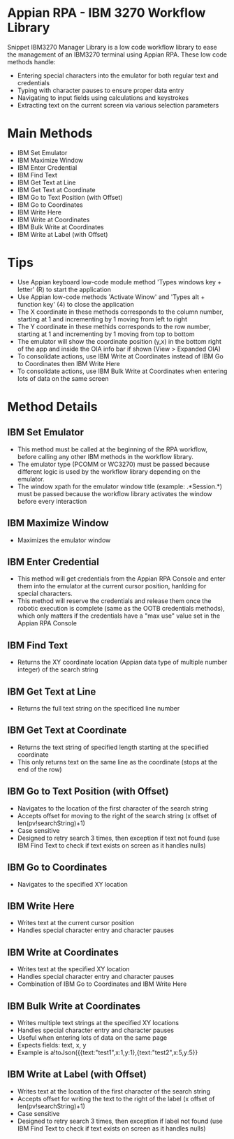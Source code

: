 # Appian RPA - IBM 3270 Workflow Library

Snippet IBM3270 Manager Library is a low code workflow library to ease the management of an IBM3270 terminal using Appian RPA. These low code methods handle:
  - Entering special characters into the emulator for both regular text and credentials
  - Typing with character pauses to ensure proper data entry
  - Navigating to input fields using calculations and keystrokes
  - Extracting text on the current screen via various selection parameters

# Main Methods

  - IBM Set Emulator
  - IBM Maximize Window
  - IBM Enter Credential 
  - IBM Find Text
  - IBM Get Text at Line
  - IBM Get Text at Coordinate
  - IBM Go to Text Position (with Offset)
  - IBM Go to Coordinates
  - IBM Write Here
  - IBM Write at Coordinates
  - IBM Bulk Write at Coordinates
  - IBM Write at Label (with Offset)

# Tips

  - Use Appian keyboard low-code module method 'Types windows key + letter' (R) to start the application
  - Use Appian low-code methods 'Activate Winow' and 'Types alt + function key' (4) to close the application
  - The X coordinate in these methods corresponds to the column number, starting at 1 and incrementing by 1 moving from left to right
  - The Y coordinate in these methids corresponds to the row number, starting at 1 and incrementing by 1 moving from top to bottom
  - The emulator will show the coordinate position (y,x) in the bottom right of the app and inside the OIA info bar if shown (View > Expanded OIA)
  - To consolidate actions, use IBM Write at Coordinates instead of IBM Go to Coordinates then IBM Write Here
  - To consolidate actions, use IBM Bulk Write at Coordinates when entering lots of data on the same screen

# Method Details

## IBM Set Emulator
  - This method must be called at the beginning of the RPA workflow, before calling any other IBM methods in the workflow library.
  - The emulator type (PCOMM or WC3270) must be passed because different logic is used by the workflow library depending on the emulator.
  - The window xpath for the emulator window title (example: .\*Session.\*) must be passed because the workflow library activates the window before every interaction

## IBM Maximize Window
  - Maximizes the emulator window
  
## IBM Enter Credential
  - This method will get credentials from the Appian RPA Console and enter them into the emulator at the current cursor position, hanlding for special characters.
  - This method will reserve the credentials and release them once the robotic execution is complete (same as the OOTB credentials methods), which only matters if the credentials have a "max use" value set in the Appian RPA Console

## IBM Find Text
  - Returns the XY coordinate location (Appian data type of multiple number integer) of the search string

## IBM Get Text at Line
  - Returns the full text string on the specificed line number

## IBM Get Text at Coordinate
  - Returns the text string of specified length starting at the speciified coordinate
  - This only returns text on the same line as the coordinate (stops at the end of the row)

## IBM Go to Text Position (with Offset)
  - Navigates to the location of the first character of the search string
  - Accepts offset for moving to the right of the search string (x offset of len(pv!searchString)+1)
  - Case sensitive
  - Designed to retry search 3 times, then exception if text not found (use IBM Find Text to check if text exists on screen as it handles nulls)

## IBM Go to Coordinates
  - Navigates to the specified XY location

## IBM Write Here
  - Writes text at the current cursor position
  - Handles special character entry and character pauses

## IBM Write at Coordinates
  - Writes text at the specified XY location
  - Handles special character entry and character pauses
  - Combination of IBM Go to Coordinates and IBM Write Here

## IBM Bulk Write at Coordinates
  - Writes multiple text strings at the specified XY locations
  - Handles special character entry and character pauses
  - Useful when entering lots of data on the same page
  - Expects fields: text, x, y
  - Example is a!toJson({{text:"test1",x:1,y:1},{text:"test2",x:5,y:5}}

## IBM Write at Label (with Offset)
  - Writes text at the location of the first character of the search string
  - Accepts offset for writing the text to the right of the label (x offset of len(pv!searchString)+1)
  - Case sensitive
  - Designed to retry search 3 times, then exception if label not found (use IBM Find Text to check if text exists on screen as it handles nulls)
